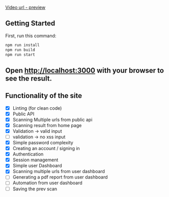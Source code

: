 [Video url - preview](https://drive.google.com/file/d/1--V8SFUE0Roew-rBs3kz6Suk_zlN23Ec/view)


## Getting Started

First, run this command:

```bash
npm run install
npm run build
npm run start
```

Open [http://localhost:3000](http://localhost:3000) with your browser to see the result. 
---

<!-- ## Limiting the API request (our server is only free tier)
- [ ] Limiting outsiders by requiring a unique authentication key that is only accessible with an account.
- [ ] Limiting server traffic by allowing only one request (with a maximum of two URLs) per minute.
- [ ] Caching the scan result from the home page to avoid unnecessary rescanning. -->

## Functionality of the site

- [x] Linting (for clean code)
- [x] Public API
- [x] Scanning Multiple urls from public api
- [x] Scanning result from home page
- [x] Validation -> valid input
- [ ] validation -> no xss input
- [x] Simple password complexity
- [x] Creating an account / signing in
- [x] Authentication
- [x] Session management
- [x] Simple user Dashboard
- [x] Scanning multiple urls from user dashboard
- [ ] Generating a pdf report from user dashboard
- [ ] Automation from user dashboard
- [ ] Saving the prev scan
